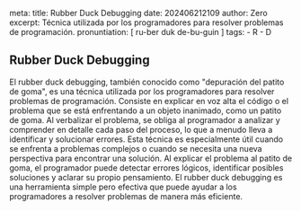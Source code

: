 meta:
  title: Rubber Duck Debugging
  date: 202406212109
  author: Zero
  excerpt: Técnica utilizada por los programadores para resolver problemas de programación.
  pronuntiation: [ ru-ber duk de-bu-guin ]
  tags:
    - R
    - D

## Rubber Duck Debugging
El rubber duck debugging, también conocido como "depuración del patito de goma", es una técnica utilizada por los programadores para resolver problemas de programación. Consiste en explicar en voz alta el código o el problema que se está enfrentando a un objeto inanimado, como un patito de goma. Al verbalizar el problema, se obliga al programador a analizar y comprender en detalle cada paso del proceso, lo que a menudo lleva a identificar y solucionar errores. Esta técnica es especialmente útil cuando se enfrenta a problemas complejos o cuando se necesita una nueva perspectiva para encontrar una solución. Al explicar el problema al patito de goma, el programador puede detectar errores lógicos, identificar posibles soluciones y aclarar su propio pensamiento. El rubber duck debugging es una herramienta simple pero efectiva que puede ayudar a los programadores a resolver problemas de manera más eficiente.
